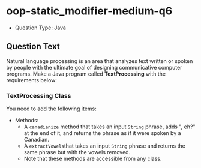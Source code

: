 # oop-static_modifier-medium-q6

- Question Type: Java

## Question Text

Natural language processing is an area that analyzes text written or spoken by people with the ultimate goal of
designing communicative computer programs. Make a Java program called **TextProcessing** with the requirements below: 

### TextProcessing Class

You need to add the following items:

- Methods:
    - A `canadianize` method that takes an input `String` phrase, adds ", eh?" at the end of it, and returns the phrase as
      if it were spoken by a Canadian.
    - A `extractVowels`that takes an input `String` phrase and returns the same phrase but with the vowels removed.
    - Note that these methods are accessible from any class.